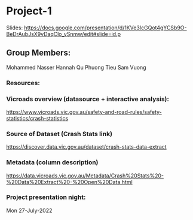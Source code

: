 # Project-1 


Slides: https://docs.google.com/presentation/d/1KVe3IcGQot4gYCSb9O-BeDrAubJsX9vDaqClo_vSnmw/edit#slide=id.p



## Group Members:

Mohammed Nasser
Hannah Qu
Phuong Tieu
Sam Vuong

### Resources:

### Vicroads overview (datasource + interactive analysis):
https://www.vicroads.vic.gov.au/safety-and-road-rules/safety-statistics/crash-statistics


### Source of Dataset (Crash Stats link)
https://discover.data.vic.gov.au/dataset/crash-stats-data-extract


### Metadata (column description)

https://data.vicroads.vic.gov.au/Metadata/Crash%20Stats%20-%20Data%20Extract%20-%20Open%20Data.html

### Project presentation night:
Mon 27-July-2022
